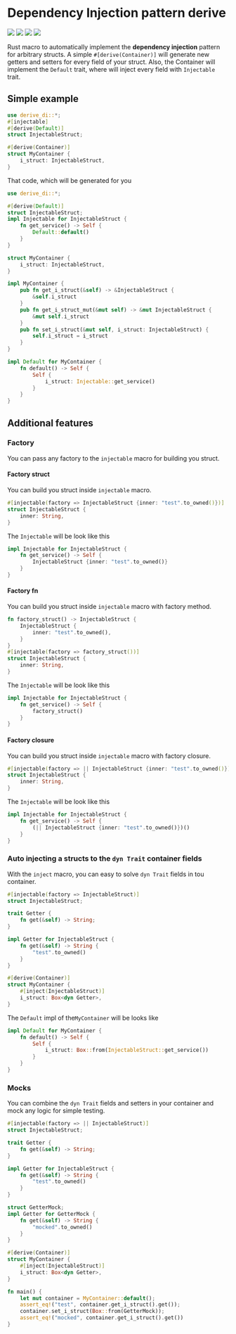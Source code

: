 # Dependency Injection pattern derive
[![](https://github.com/Mnwa/derive_di/workflows/build/badge.svg?branch=master)](https://github.com/Mnwa/derive_di/actions?query=workflow%3Abuild)
[![](https://docs.rs/derive_di/badge.svg)](https://docs.rs/derive_di/)
[![](https://img.shields.io/crates/v/derive_di.svg)](https://crates.io/crates/derive_di)
[![](https://img.shields.io/crates/d/derive_di.svg)](https://crates.io/crates/derive_di)

Rust macro to automatically implement the **dependency injection** pattern for arbitrary structs.
A simple `#[derive(Container)]` will generate new getters and setters for every field of your struct.
Also, the Container will implement the `Default` trait, where will inject every field with `Injectable` trait.

## Simple example
```rust
use derive_di::*;
#[injectable]
#[derive(Default)]
struct InjectableStruct;

#[derive(Container)]
struct MyContainer {
    i_struct: InjectableStruct,
}
```

That code, which will be generated for you

```rust
use derive_di::*;

#[derive(Default)]
struct InjectableStruct;
impl Injectable for InjectableStruct {
    fn get_service() -> Self {
        Default::default()
    }
}

struct MyContainer {
    i_struct: InjectableStruct,
}

impl MyContainer {
    pub fn get_i_struct(&self) -> &InjectableStruct {
        &self.i_struct
    }
    pub fn get_i_struct_mut(&mut self) -> &mut InjectableStruct {
        &mut self.i_struct
    }
    pub fn set_i_struct(&mut self, i_struct: InjectableStruct) {
        self.i_struct = i_struct
    }
}

impl Default for MyContainer {
    fn default() -> Self {
        Self {
            i_struct: Injectable::get_service()
        }
    }
}
```

## Additional features

### Factory
You can pass any factory to the `injectable` macro for building you struct.

#### Factory struct
You can build you struct inside `injectable` macro.
```rust
#[injectable(factory => InjectableStruct {inner: "test".to_owned()})]
struct InjectableStruct {
    inner: String,
}
```
The `Injectable` will be look like this
```rust
impl Injectable for InjectableStruct {
    fn get_service() -> Self {
        InjectableStruct {inner: "test".to_owned()}
    }
}
```

#### Factory fn
You can build you struct inside `injectable` macro with factory method.
```rust
fn factory_struct() -> InjectableStruct {
    InjectableStruct {
        inner: "test".to_owned(),
    }
}
#[injectable(factory => factory_struct())]
struct InjectableStruct {
    inner: String,
}
```
The `Injectable` will be look like this
```rust
impl Injectable for InjectableStruct {
    fn get_service() -> Self {
        factory_struct()
    }
}
```
#### Factory closure
You can build you struct inside `injectable` macro with factory closure.
```rust
#[injectable(factory => || InjectableStruct {inner: "test".to_owned()})]
struct InjectableStruct {
    inner: String,
}
```
The `Injectable` will be look like this
```rust
impl Injectable for InjectableStruct {
    fn get_service() -> Self {
        (|| InjectableStruct {inner: "test".to_owned()})()
    }
}
```

### Auto injecting a structs to the `dyn Trait` container fields
With the `inject` macro, you can easy to solve `dyn Trait` fields in tou container.
```rust
#[injectable(factory => InjectableStruct)]
struct InjectableStruct;

trait Getter {
    fn get(&self) -> String;
}

impl Getter for InjectableStruct {
    fn get(&self) -> String {
        "test".to_owned()
    }
}

#[derive(Container)]
struct MyContainer {
    #[inject(InjectableStruct)]
    i_struct: Box<dyn Getter>,
}
```
The `Default` impl of the`MyContainer` will be looks like

```rust
impl Default for MyContainer {
    fn default() -> Self {
        Self {
            i_struct: Box::from(InjectableStruct::get_service())
        }
    }
}
```

### Mocks
You can combine the `dyn Trait` fields and setters in your container
and mock any logic for simple testing.

```rust
#[injectable(factory => || InjectableStruct)]
struct InjectableStruct;

trait Getter {
    fn get(&self) -> String;
}

impl Getter for InjectableStruct {
    fn get(&self) -> String {
        "test".to_owned()
    }
}

struct GetterMock;
impl Getter for GetterMock {
    fn get(&self) -> String {
        "mocked".to_owned()
    }
}

#[derive(Container)]
struct MyContainer {
    #[inject(InjectableStruct)]
    i_struct: Box<dyn Getter>,
}

fn main() {      
    let mut container = MyContainer::default();
    assert_eq!("test", container.get_i_struct().get());
    container.set_i_struct(Box::from(GetterMock));
    assert_eq!("mocked", container.get_i_struct().get())
}
```
